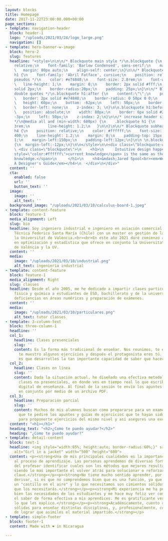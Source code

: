 ```yaml
---
layout: blocks
title: Homepage
date: 2017-11-22T23:00:00.000+00:00
page_sections:
- template: navigation-header
  block: header-1
  logo: "/uploads/2021/03/24/logo_large.png"
  navigation: []
- template: hero-banner-w-image
  block: hero-2
  slug: features
  headline: "<style>\n\n\n/* Blockquote main style */\n.blockquote {\n    position:
    relative;\n    font-family: 'Barlow Condensed', sans-serif;\n    max-width: 620px;\n
    \   margin: 80px auto;\n    align-self: center;\n}\n\n/* Blockquote header */\n.blockquote
    h1 {\n    font-family: 'Abril Fatface', cursive;\n    position: relative; /* for
    pseudos */\n    color: #e74848;\n    font-size: 2.8rem;\n    font-weight: normal;\n
    \   line-height: 1;\n    margin: 0;\n    border: 2px solid #fff;\n    border:
    solid 2px;\n    border-radius:20px;\n    padding: 25px;\n}\n\n/* Blockquote right
    double quotes */\n.blockquote h1:after {\n    content:\"\";\n    position: absolute;\n
    \   border: 2px solid #e74848;\n    border-radius: 0 50px 0 0;\n    width: 60px;\n
    \   height: 60px;\n    bottom: -62px;\n    left: 50px;\n    border-bottom: none;\n
    \   border-left: none;\n    z-index: 3; \n}\n\n.blockquote h1:before {\n    content:\"\";\n
    \   position: absolute;\n    width: 80px;\n    border: 6px solid #292a2b;\n    bottom:
    -3px;\n    left: 50px;\n    z-index: 2;\n}\n\n/* increase header size after 600px
    */\n@media all and (min-width: 600px) {\n    .blockquote h1 {\n        font-size:
    3rem;\n        line-height: 1.2;\n   }\n\n}\n\n/* Blockquote subheader */\n.blockquote
    h4 {\n    position: relative;\n    color: #ffffff;\n    font-size: 1.3rem;\n    font-weight:
    400;\n    line-height: 1.2;\n    margin: 0;\n    padding-top: 15px;\n    z-index:
    1;\n    margin-left:150px;\n    padding-left:12px;\n}\n\n \n.blockquote h4:first-letter
    {\n  margin-left:-12px;\n}\n\n</style>\n\n<div class=\"blockquote-wrapper\">\n
    \ <div class=\"blockquote\">\n    <h1>\n     Intuitive design happens when <span
    style=\"color:#ffffff\">current knowledge</span> is the same as the <span style=\"color:#ffffff\">target
    knowledge.</span>\n     </h1>\n    <h4>&mdash;Jared Spool<br><em>Web Site Usability:
    A Designer's Guide</em></h4>\n  </div>\n</div>"
  content: ''
  cta:
    enabled: false
    url: ''
    button_text: ''
  image:
    image: ''
    alt_text: ''
  background_image: "/uploads/2021/03/10/calculus-board-1.jpeg"
- template: content-feature
  block: feature-1
  media_alignment: Left
  slug: bio
  headline: Soy ingeniero industrial e ingeniero en aviación comercial de la Universidad
    Técnica Federico Santa María (Chile) con un master en gestión de la calidad en
    la Universitat de València.<br><br>En este año 2021 daré comienzo a un doctorado
    en optimización y estadística que ofrece en conjunto la Universitat Politécnica
    de València y la UV.
  content: ''
  media:
    image: "/uploads/2021/03/10/industrial.png"
    alt_text: ingeniería industrial
- template: content-feature
  block: feature-1
  media_alignment: Right
  slug: classes
  headline: Desde el año 2005, me he dedicado a impartir clases particulares de matemáticas,
    física y química a estudiantes de ESO, bachillerato y de la universidad para superar
    deficiencias en áreas numéricas y preparación de exámenes.
  content: ''
  media:
    image: "/uploads/2021/03/10/particulares.png"
    alt_text: tutor classes
- template: 3-column-text
  block: three-column-1
  headline: ''
  col_1:
    headline: Clases presenciales
    slug: ''
    content: Es la forma más tradicional de enseñar. Nos reunimos, te enseño la teoría,
      te muestro algunos ejercicios y después el protagonista eres tú. Lo más importante
      es que desarrolles la tan importante capacidad de saber que hacer en cada caso.
  col_2:
    headline: Clases en línea
    slug: ''
    content: Dada la situación actual, he diseñado una efectiva metodología de realizar
      clases no presenciales, en donde ves en tiempo real lo que escribo en mi dispositivo
      digital de enseñanza. Al final de la sesión te envío los apuntes que realicemos
      en conjunto por medio de un archivo PDF.
  col_3:
    headline: Preparación parcial
    slug: ''
    content: Muchos de mis alumnos buscan como prepararse para un examen. Es por esto
      que te pediré los apuntes y guías de ejercicios que te hayan sido entregados,
      para proponerte ejercicios del mismo nivel y así asegures una excelente calificación.​
  content: "<h1></h1>"
  heading_text: "<h2>¿Como te puedo ayudar?</h2>"
  heading: "¿Como te puedo ayudar?"
- template: detail-content
  block: text-1
  headline: <img style="width:85%; height:auto; border-radius:60%;}" src="https://profematesvalencia.net/uploads/1/3/5/5/135504880/marcel_orig.jpg"
    alt="Girl in a jacket" width="500" height="600">
  content: <p><strong>Una de mis principales cualidades es la importancia que le doy
    al proceso de aprendizaje. Las personas aprendemos de diversas formas y es labor
    del profesor identificar cuales son los métodos que mejores resultados generan,
    siendo lo mas importante el volver atrás para solucionar o reforzar algunos conceptos
    clave.</strong></p><p><strong>No tiene mucho sentido aprender, por ejemplo, a
    derivar, si es que no comprendemos bien que es una función, ya que no haríamos
    un "castillo en el aire" y lo que necesitamos son cimientos sólidos, te aseguro
    que los necesitarás.</strong></p><p><strong>Mi experiencia me ha permitido conocer
    bien las necesidades de los estudiantes y me hace muy feliz ver como logro traspasar
    el saber de forma efectiva a mis aprendices. Me es gratificante ver que comprenden
    lo que les explico.</strong></p><p><strong>Académicamente, cuento con bases muy
    sólidas para enseñar distintas disciplinas, y, profesionalmente, con la habilidad
    de lograr que asimiles el material impartido.</strong></p>
- template: simple-footer
  block: footer-1
  content: Made with ❤︎ in Nicaragua

---
```

